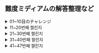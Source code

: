 ## 難度ミディアムの解答整理など

<details>
<summary>01~10目のチャレンジ</summary>
<div markdown="1-10">

### 2. Get Return Type

> `ReturnType<T>`を内装ジェネリックを使わず具現してみよう。

```ts
// 例
const fn = (v: boolean) => {
    if (v)
      return 1
    else
      return 2
  }
  
  type a = MyReturnType<typeof fn> // should be "1 | 2"
```

```ts
type MyReturnType<T> =  T extends (...args : any[]) => infer R ? R : any;
// 入力されたタイプTが関数であれば関数のリターンタイプが、でないとanyをリターン
// infer Rの応用法として熟知しておくこと
```

<hr />

### 3. Omit

> `Omit<T, K>`を内装ジェネリックを使わず具現してみよう。 
> `T`タイプのすべてのプロパティで`K`を除いてタイプを構成する。

```ts
// 例
interface Todo {
    title: string
    description: string
    completed: boolean
}
  
type TodoPreview = MyOmit<Todo, 'description' | 'title'>
  
const todo: TodoPreview = {
    completed: false,
}
```

```ts
type MyOmit<T, K extends keyof T> = {
    [P in keyof T as P extends K ? never: P ]:T[P];
}
/*
    OmitはPickとExcludeと応用なので
    type MyOmit<T, U extends keyof T> = Pick<T, Exclude<keyof T, U>>;
    として表現できる

    type Pick<T, K extends keyof T> = { [P in K]: T[P] } で
    type Exclude<T, U> = T extends U ? never : T なので
    [P in keyof T as P extends K ? never: P ]:T[P] である。

    Tのキーを持つPをKと比較してマッチすれば無視(never)し、
    そうでない場合はP(Tのキーの略称)をTタイプ内のフィールドで、T[P]を値として設定
    Omitは省略の意味をもつのでTのフィールドの中からKに値するフィールドを省略する
*/
```

<hr />

### 8. Readonly 2

> 二つの要素TとKを持つジェネリック`MyReadonly2<T, K>`を具現してみよう。
> `K`は`T`に属するプロパティで`readonly`、`T`内部の残りの値は`readonly`ではない。

```ts
// 例
interface Todo {
  title: string
  description: string
  completed: boolean
}

const todo: MyReadonly2<Todo, 'title' | 'description'> = {
  title: "Hey",
  description: "foobar",
  completed: false,
}

todo.title = "Hello" // Error: cannot reassign a readonly property
todo.description = "barFoo" // Error: cannot reassign a readonly property
todo.completed = true // OK
```

```ts
// 一回目のトライ
 [P in keyof T as P extends K ? readonly P : P]: T[P] ;
// アプローチは良かったもののreadonlyを直接リターン文には使えない

// 二回目のトライ
type MyReadonly2<T, K = unknown> = {
  readonly [P in keyof T as P extends K ? P : never]: T[P]
} & T
// readonly Pick<T, K>とTの残りを & 演算子で結ぶ
// エラー: Type 'false' does not satisfy the constraint 'true

// 三つ目のトライ 
type MyReadonly2<T, K extends keyof T = keyof T> = {
  // = keyof Tはパタメータが一つだけだった場合の宣言
  [P in keyof T as P extends K ? never : P]: T[P]
  // Excludeでフィルターしたタイプはそのまま維持
} & { 
  readonly [P in K]: T[P] 
  // Pickでフィルターしたタイプ内の属性はreadonlyとして処理
}
```

<hr/>

### 9. Deep Readonly

> 再帰的にサブオブジェクトを持つ一つのオブジェクトを全てreadonly化するジェネリック`DeepReadonly<T>`を具現してみよう。 
> このチャレンジではオブジェクトを扱う方法を学びます。配列、関数、クラスなどは考えなくてもよいでしょう。しかし、自ら多くのケースを想定し、チャレンジしてみましょう。

```ts
// 例
type X = { 
  x: { 
    a: 1
    b: 'hi'
  }
  y: 'hey'
}

type Expected = { 
  readonly x: { 
    readonly a: 1
    readonly b: 'hi'
  }
  readonly y: 'hey' 
}

const todo: DeepReadonly<X> // should be same as `Expected`
```

```ts
type DeepReadonly<T> = {
    readonly [P in keyof T]: keyof T[P] extends undefined ? T[P] : DeepReadonly<T[P]>
} // 再帰を利用し、キーの値ごとに内部に入りreadonly化する(深く入れない場合はundefinedになるので、その場合に再帰から脱出)
```

<hr/>

### 10. Tuple to Union

>  与えられた一つのタプルの値たちをユニオンとしてカバーするジェネリック`TupleToUnion<T>`を具現してみよう。

```ts
// 例
type Arr = ['1', '2', '3']

const a: TupleToUnion<Arr> // expected to be '1' | '2' | '3'
```

```ts
// 一つ目の方法：タプルを展開し、一つずつ取り出す方法(itor式)
type TupleToUnion<T> = T extends unknown[] ? T[number] : never;

// 二つ目の方法：再帰を使った方法
type TupleToUnion<T> = T extends [infer A,...infer B] ? ( A | TupleToUnion<B> ) : never;
```

<hr/>

### 12. Chainable Options

> チェーンナブルオプションは普通Javascriptで使われる。しかし、Typescriptに移す場合はそれを適切にタイプ返還できますか？
> このチャレンジでは二つの関数`option(key, value)`と`get()`を持つオブジェクトやクラスをタイピングするでしょう。
> `option`では与えられたキーと値で現状の構成を拡張でき、`get`を通じて最終結果に接近できます。
> `key`は`string`タイプだけで、`value`はどのタイプでも良いでしょう。

```ts
// 例
declare const config: Chainable

const result = config
  .option('foo', 123)
  .option('name', 'type-challenges')
  .option('bar', { value: 'Hello World' })
  .get()

// expect the type of result to be:
interface Result {
  foo: number
  name: string
  bar: {
    value: string
  }
}
```

```ts
type Chainable<R extends {} = {}> = {
    option<K extends string, V>(key: K, value: V): Chainable<{[P in K]: V} & R>
    // キーであるKはstringだけで、リターンタイプはオブジェクトなので<R extends {}>で定義
    // このジェネリックは再帰してチェイニングするのでリターンタイプとして以前チェーンで生成されたオブジェクトを＆演算子で追加
    get(): R
}
```

<hr/>

### 15. Last of Array

> 与えられた配列`T`の最後の因子を持つジェネリック`Last<T>`を具現してみよう。

```ts
// 例
type arr1 = ['a', 'b', 'c']
type arr2 = [3, 2, 1]

type tail1 = Last<arr1> // expected to be 'c'
type tail2 = Last<arr2> // expected to be 1
```

```ts
// スプレッド構文を使って配列の最後の要素と残りで分け、最後の要素だけリターン
type Last<T extends unknown[]> = T extends [...remains: unknown, last: infer L] ? L : never;
```

<hr />

### 16. Pop

> 与えられた配列`T`から最後の要素を取り除いた配列をリターンするジェネリック`Pop<T>`を具現してみよう。

```ts
// 例
type arr1 = ['a', 'b', 'c', 'd']
type arr2 = [3, 2, 1]

type re1 = Pop<arr1> // expected to be ['a', 'b', 'c']
type re2 = Pop<arr2> // expected to be [3, 2]
```

```ts
// Last of Array問題とは反対に配列を分け、残り(R)をリターン
type Pop<T extends unknown[]> = T extends [...remains: infer R, last: unknown] ? R : never; 
```

<hr />

### 20. Promise.all

> Promiseのような一つのオブジェクトを受け、そのリターン値がPromise状態からリゾルブされた`Promise<T>`のタイプを持つ関数`PromiseAll`のタイプを定義しましょう。

```ts
// 例
const promise1 = Promise.resolve(3);
const promise2 = 42;
const promise3 = new Promise<string>((resolve, reject) => {
  setTimeout(resolve, 100, 'foo');
});

// expected to be `Promise<[number, number, string]>`
const p = Promise.all([promise1, promise2, promise3] as const)
```

```ts
// PromiseAllが持つパラメータvalueはタプル構造の配列なのでreadonlyで処理された[...T]をパラメータとして定義
declare function PromiseAll<T extends unknown[]>(values: readonly [...T]): Promise<{
    [P in keyof T]: T[P] extends Promise<infer R> ? R : T[P]
    // 返還型のPromiseはキーに対しての値(T[P])がもしPromiseならそのPromiseが持つジェネリックのタイプ(infer R)をリターンし、Promiseでない場合はT[P]をリターン
}>
```

<hr />

### 62. Type Lookup

> たまにはユニオン属性でタイプ内部を覗きたい時があります。
> 今回のチャレンジでは`type`のフィールドを持つユニオン`Cat | Dog`内に相応するプロパティを覗いてみましょう。
> 言い直すと、`Dog`タイプを`Lookup<Dog | Cat, 'dog'>`で、`Cat`タイプを`Lookup<Dog | Cat, 'cat'>`で取得してみましょう。

```ts
// 例
interface Cat {
    type: 'cat'
    breeds: 'Abyssinian' | 'Shorthair' | 'Curl' | 'Bengal'
  }
  
  interface Dog {
    type: 'dog'
    breeds: 'Hound' | 'Brittany' | 'Bulldog' | 'Boxer'
    color: 'brown' | 'white' | 'black'
  }
  
  type MyDogType = LookUp<Cat | Dog, 'dog'> // expected to be `Dog`
```

```ts
// Uの内部からデストラクチャリング文法をつかって`type`というキーを持つプロパティだけ持ってきます
// そこでU['type']でフィルター
// U extends { type: 'cat' }かU extends { type: 'dog' }でU(DogかCat)タイプをリターン
type LookUp<U extends { type: string }, T extends U['type']> = U extends { type: T } ? U : never;
```

<hr />

</div>
</details>

<details>
<summary>11~20번째 챌린지</summary>
<div markdown="11-20">

### 106. Trim Left

> 주어진 문자열 타입을 받아 왼쪽 빈 칸을 없애는 `TrimLeft<T>`를 구현하세요.

```ts
// 예시
type trimed = TrimLeft<'  Hello World  '> // expected to be 'Hello World  '
```

```ts
// 첫 번째 방법
type TrimLeft<S extends string> = 
  S extends `${infer First}${infer Rest}` 
  // S를 앞글자와 나머지로 분류
    ? First extends ' '| '\n' | '\t' 
    // 만약 앞글자가 ' '(빈칸) '\n'(줄바꿈) '\t'(탭) 이라면
      ? TrimLeft<Rest> : S // 나머지 값을 재귀적으로 TrimLeft의 제네릭 인자로 넘김
    : never // 앞글자가 빈칸, 줄바꿈, 탭이 아니라면 리턴하지 않는다 

// 더 간편한 두 번째 방법
type TrimLeft<S extends string> =  S extends `${' ' | '\n' | '\t'}${infer R}` ? TrimLeft<R> : S
// 처음부터 First 대신 빈칸, 줄바꿈, 탭을 찾아 나머지를 재귀적으로 호출
```

- **타입스크립트의 타입 문법 내에서 문자열을 다루는 방법은 유용할 것 같으니 잘 알아두자**

<hr/>

### 108. Trim

> 문자열의 좌우측 빈칸을 없애는 제네릭 `Trim<T>`를 구현하세요.

```ts
// 예시
type trimed = Trim<'  Hello World  '> // expected to be 'Hello World'
```

```ts
// 타입 정의 없이 사용하면 길어지므로 Left와 Right를 따로 정의 한 후에
type TrimLeft<S extends string> = S extends `${' ' | '\n' | '\t'}${infer R}` ? TrimLeft<R> : S;
type TrimRight<S extends string> = S extends  `${infer L}${' ' | '\n' | '\t'}` ? TrimRight<L> : S;
// TrimRight의 매개변수로 TrimLeft<S>의 결과값을 넘겨주면 된다
type Trim<S extends string> = TrimRight<TrimLeft<S>>;
```

<hr />

### 110. Capitalize

> 나머지 문자는 그대로이면서 문자열의 맨 처음 글자만 대문자가 되는 제네릭 `Capitalize<T>`를 구현하세요.

```ts
// 예시
type capitalized = Capitalize<'hello world'> // expected to be 'Hello world'
```

```ts
type Capitalize<S extends string> = S extends `${infer First}${infer Remains}` ? `${Uppercase<First>}${Remains}` : S;
// 문자열을 앞뒤로 나누는 것은 앞 문제들로 배웠으니 Uppercase<S> 제네릭이 있다는 것을 알면 금방 풀 수 있는 문제
```

<hr/>

### 116. Replace

> 주어진 문자열 `S` 내에 있는 `From` 문자열을 `To` 문자열로 대체하는 제네릭 `Replace<S, From, To>`을 구현하세요.

```ts
// 예시
type replaced = Replace<'types are fun!', 'fun', 'awesome'> // expected to be 'types are awesome!'
```

```ts
type Replace<S extends string, From extends string, To extends string> 
    = '' extends From // 문자열이 아무것도 없을 때의 예외 처리용 구문
        ? S 
        : S extends `${infer Front}${From}${infer Last}` // 문자열 내에 `From`이 있다면 `From`을 중심으로 나누기
            ? `${Front}${To}${Last}` // `From` 문자열만 `To` 문자열로 변환시켜 리턴
            : S;
```

- 예외 처리를 잊지 말 것

<hr/>

### 119. ReplaceAll 

> 주어진 문자열 `S` 내에 있는 모든 `From` 문자열을 `To` 문자열로 바꾸는 제네릭 `ReplaceAll<S, From, To>`를 구현하세요.

```ts
// 예시
type replaced = ReplaceAll<'t y p e s', ' ', ''> // expected to be 'types'
```

```ts
type ReplaceAll<S extends string, From extends string, To extends string> 
= From extends '' // 문자열이 아무것도 없을 때의 예외 처리용 구문
    ? S 
    : S extends `${infer Front}${From}${infer Last}` // 문자열 내에 `From`이 있다면 `From`을 중심으로 나누기
        ? `${Front}${To}${ReplaceAll<Last, From, To>}` 
        // 해당 문자열은 앞에서부터 바꿔나가므로 바뀐 문자열을 제외한 Last 문자열들만 ReplaceAll의 매개변수로 재귀
        : S;
```

<hr />

### 191. Append Argument

> 함수 Fn을 첫 번째 인수로, A를 두번째 인수로 사용하고 원래 함수인 Fn의 매개변수로 A가 추가된 오버로드 함수 를 생성하는 제네릭 `AppendArgument<Fn, A>`을 구현하세요.

```ts
// 예시
type Fn = (a: number, b: string) => number

type Result = AppendArgument<Fn, boolean> 
// expected be (a: number, b: string, x: boolean) => number
```

```ts
type AppendArgument<Fn, A> 
    = Fn extends (...arg:[...infer Args]) => infer R 
        ? (...arg:[...Args, A]) => R // 주어진 함수의 리턴 타입은 동일해야 함
        : never
```

<hr />

### 296. Permutation 

> 유니온 값으로 받은 타입을 순열로 변환하는 제네릭을 구현하세요.

```ts
// 예시
type perm = Permutation<'A' | 'B' | 'C'>; // ['A', 'B', 'C'] | ['A', 'C', 'B'] | ['B', 'A', 'C'] | ['B', 'C', 'A'] | ['C', 'A', 'B'] | ['C', 'B', 'A']
```

```ts
type Permutation<T, U = T> 
    = [U] extends [never] // 두 번째 매개변수가 없다면 빈 배열을 리턴
        ? [] 
        : T extends never // 더이상 순회할 수 없을 때란 Exclude로 배열 내에 아무 요소가 없을 때임
            ? [] 
            : [T, ...Permutation<Exclude<U, T>>] // T를 배열에 위치시키고 T와 U를 제외한 나머지 요소로 재귀
```

- 순열 알고리즘에 대한 내용은 [이 페이지](https://minusi.tistory.com/entry/%EC%88%9C%EC%97%B4-%EC%95%8C%EA%B3%A0%EB%A6%AC%EC%A6%98-Permutation-Algorithm)를 참고할 것

<hr/>

### 298. Length of String

> 문자열의 길이를 계산하는 제네릭 `LengthOfString<S>`를 구현하세요.

```ts
type SplitString<S> 
  = S extends `${infer First}${infer Remains}` 
    ? [First, ...SplitString<Remains>] // 재귀적으로 문자열을 분리하여 배열화
    : [];
type LengthOfString<S extends string> = SplitString<S>['length']; // 튜플에 정의된 length 값을 리턴
```

<hr/>

### 459. Flatten 

> 배열 내 모든 요소의 깊이가 같아지도록 하는 제네릭 `Flatten<A>`를 구현하세요.

```ts
// 예시
type flatten = Flatten<[1, 2, [3, 4], [[[5]]]]> // [1, 2, 3, 4, 5]
```

```ts
type Flatten<T>  
    = T extends unknown[] 
        ? T extends [infer A, ...infer R] 
            ? [...Flatten<A>, ...Flatten<R>] // 재귀적으로 배열 내 모든 요소를 나누어 순환 (Divide)
            : [] 
        : [T]; // 단 하나의 요소가 남는다면 해당 요소를 반환 (and Conquer)
```

<hr/>

### 527. Append to object

> 인터페이스에 새 필드를 추가하는 제네릭을 구현하세요. 이 제네릭은 세 개의 매개변수를 가집니다. 반환값은 반드시 새 필드를 갖는 객체여야 합니다.

```ts
// 예시
type Test = { id: '1' }
type Result = AppendToObject<Test, 'value', 4> // expected to be { id: '1', value: 4 }
```

```ts
type merge<T> = {
    [P in keyof T]: T[P]
}
type AppendToObject<T, U extends string, V> = merge<{ [key in U]:V } & T>
```

<hr/>

</div>
</details>

<details>
<summary>21~30번째 챌린지</summary>
<div markdown="21-30">

### 529. Absolute

> 문자열이나 큰 정수, 정수를 받아 문자열로 된 절대값을 출력하는 제네릭 `Absolute`를 구현하세요.

```ts
// 예시
type Test = -100;
type Result = Absolute<Test>; // expected to be "100"
```

```ts
type Absolute<T extends number | string | bigint> = `${T}` extends `-${infer S}` ? `${S}` : `${T}`;
```

<hr/>

### 531. String to Union

> 제네릭 `StringToUnion<S>`를 구현하세요. 매개변수로 문자열을 갖습니다. 출력은 반드시 입력한 문자열의 철자들이어야 합니다.

```ts
// 예시
type Test = '123';
type Result = StringToUnion<Test>; // expected to be "1" | "2" | "3"
```

```ts
type StringToUnion<T extends string> 
    = T extends `${infer First}${infer Remains}` 
        ? First | StringToUnion<Remains> // 문자열을 나누어 재귀하면서 철자 하나씩 유니온에 추가시킴
        : never
```

<hr />

### 599. Merge

> 두 타입을 하나의 새 타입으로 합치세요. 두번째로 주어진 타입의 키는 첫번째로 주어진 타입을 덮어쓸 수 있습니다.

```ts
// 첫 번째 방법
type CreateMergedType<T> = {
    [P in keyof T]: T[P]
}
type Merge<F, S> = CreateMergedType<{
    [P in keyof F as P extends keyof S ? never : P]: F[P]
    // S 내 키 중에 F 내 키와 같은 키는 반환하지 않는다
} & S>

// 두 번째 방법
type Merge<F, S> = {
    [P in keyof (F & S)] : P extends keyof S // F와 S의 키들을 전부 순회하며 S에 있는 키인지 검사
    ? S[P] // S의 필드를 먼저 채워넣고
    : P extends keyof F 
        ? F[P] // 그 후에 F의 필드를 채워넣음 (공통된 부분은 override 되지 않음)
        : never 
};
```

<hr />

### 610. CamelCase

> KebabCase로 표현된 문자열을 CamelCase로 치환하는 제네릭 `CamelCase<S>`를 구현하세요. 문자열은 `-` 문자로 나누어져 있을 수도 있고, 이 문자로 나누어져있을 경우 해당 문자를 지우고 그 다음에 특수 문자가 아닌 알파벳이 온다면 해당 알파벳을 대문자로 변환하세요.

```ts
// 예시
type result = CamelCase<for-bar-baz> // expected 'forBarBaz'
```

```ts
// 첫 번째 시도: `Expect<Equal<CamelCase<'foo--bar----baz'>, 'foo-Bar---Baz'>>`를 통과하지 못함
type Failed_CamelCase<S> 
    = S extends `${infer Front}-${infer Target}${infer Remains}` // '-' 문자 앞 부분, '-' 문자, '-'의 바로 다음 문자(Target), 나머지로 분리
        ? Target extends Uppercase<Target> // 타겟 문자가 대문자라면
            ? `${Front}-${Target}${CamelCase<Remains>}` // 타겟을 그대로 둔 채로 나머지를 매개변수로 하여 CamelCase로 재귀
            : `${Front}${Uppercase<Target>}${CamelCase<Remains>}` // 대문자가 아니라면 -를 지우고 Uppercase를 적용 후 나머지를 재귀
        : S;

// 두 번째 시도: Capitalize를 사용하여 해결
type CamelCase<S>
    = S extends `${infer Front}${infer Remains}` // 두 부분으로 나누고
        ? Front extends '-' // 앞 문자가 '-'라면
            ? Remains extends Capitalize<Remains> // 나머지 부분이 이미 Capitalize된 문자열인지 확인
                ? `${Front}${CamelCase<Remains>}` // 참이라면 '-'를 없애지 않고 나머지 문자열을 매개변수로 재귀
                : CamelCase<Capitalize<Remains>> // 거짓이라면 '-'를 제거하고 나머지 문자열로 재귀
            : `${Front}${CamelCase<Remains>}` // Capitalize되지 않았다면 '-'를 제거하고 나머지 문자열로 재귀
        : S
```

<hr />

### 612. KebabCase

> 주어진 문자열을 KebabCase로 치환하는 제네릭 `KebabCase<S>`를 구현하세요. 

```ts
// 예시
type result = KebabCase<FooBarBaz> // expected 'for-bar-baz'
```

```ts
type KebabCase<S, T extends string = ''> 
    = S extends `${infer First}${infer Remains}` // 주어진 문자열을 두 부분으로 나누기
        ? First extends Lowercase<First> // 첫 글자가 소문자라면
            ? `${First}${KebabCase<Remains, '-'>}` // 그대로 두고 나머지 부분과 앞에 붙일 '-' 문자를 설정
            : `${T}${Lowercase<First>}${KebabCase<Remains, '-'>}` 
            // First가 대문자라면 소문자로 바꾸고 앞에 '-'를 붙인다
        : S
```

<hr />

### 645. Diff

> `O`와 `O1`의 차집합인 객체를 반환하는 제네릭 `Diff<O, O1>`을 구현하세요.

```ts
// 예시 없음
```

```ts
// Pick과 Exclude를 쓰는 방법
type Diff<O, O1> = Pick<O1 & O, Exclude<keyof O1, keyof O>>

// 이는 Omit으로 줄여 쓸 수 있다
type Diff<O, O1> = Omit<O & O1, keyof (O | O1) >
```

<hr />

### 949. AnyOf

> 파이썬 같은 `any` 함수를 타입 시스템에서 구현하세요. 매개변수로 배열을 받으며 배열 내에 하나라도 `true`값이 있다면 `true`를 리턴합니다. 빈 배열이 주어진다면 `false`를 리턴합니다.

```ts
// 예시
type Sample1 = AnyOf<[1, "", false, [], {}]>; // expected to be true.
type Sample2 = AnyOf<[0, "", false, [], {}]>; // expected to be false.
```

```ts
type AnyOf<T extends readonly any[]> 
    = T[number] extends infer Args | {} // 튜플 T 내에 있는 객체와 요소들을 나눔
        ? Exclude<Args, 0 | '' | [] | false> extends never // 요소들 중에 0, '', [], false는 never처리
            ? false 
            : true
        : false
```

- 참고: 파이썬의 any 함수

```python
def any(iterable): # itarable을 매개변수로 받는 any 함수
    for element in iterable: # itarable 객체를 돌며
        if element: # element가 true라면 True를 리턴
            return True
    return False # 파이썬의 Falsy 오브젝트는 False, None, 0, 0.0, 0L, Oj, "", [], (), {} 가 있다
```


<hr />

### 1042. IsNever

> `T` 타입을 받는 제네릭 `IsNever<T>`를 구현하세요. 타입이 `never`라면 `true`를, 아니라면 `false`를 출력하세요.

```ts
// 예시
type A = IsNever<never>  // expected to be true
type B = IsNever<undefined> // expected to be false
type C = IsNever<null> // expected to be false
type D = IsNever<[]> // expected to be false
type E = IsNever<number> // expected to be false
```

```ts
// type IsNever<T> = T extends never ? true : false; 로 적어서는 안된다
type IsNever<T> = [T] extends [never] ? true : false; 
```

<hr />

### 1097. IsUnion 

> 유니온인 타입 `T`를 받았을 때 `true`를 출력하는 제네릭 `IsUnion<T>`를 구현하세요.

```ts
// 예시
type case1 = IsUnion<string>  // false
type case2 = IsUnion<string|number>  // true
type case3 = IsUnion<[string|number]>  // false
```

```ts
// type IsUnion<T> = T extends infer L | infer R ? true : false;
type IsUnion<T, K = T> 
    = T extends K 
        ? [K] extends [T] 
            ? false 
            : true 
        : never;
```

<hr />

### 1130. ReplaceKeys

> 세 개의 매개변수를 받아 유니온 타입 내의 키들을 바꾸는 제네릭 `ReplaceKeys<U, T, Y>`를 구현하세요.
> 만약 타입에 `Y`로 설정하고자 하는 키가 없다면 건너뛰세요.

```ts
// 예시
type NodeA = {
  type: 'A'
  name: string
  flag: number
}

type NodeB = {
  type: 'B'
  id: number
  flag: number
}

type NodeC = {
  type: 'C'
  name: string
  flag: number
}


type Nodes = NodeA | NodeB | NodeC

type ReplacedNodes = ReplaceKeys<Nodes, 'name' | 'flag', {name: number, flag: string}> 
// {type: 'A', name: number, flag: string} | {type: 'B', id: number, flag: string} | {type: 'C', name: number, flag: string} 
// would replace name from string to number, replace flag from number to string.

type ReplacedNotExistKeys = ReplaceKeys<Nodes, 'name', {aa: number}> 
// {type: 'A', name: never, flag: number} | NodeB | {type: 'C', name: never, flag: number} 
// would replace name to never
```

```ts
type ReplaceKeys<U, T, Y> = {
    [P in keyof U] : P extends T // U의 키들이 T에 존재한다면
        ? P extends keyof Y  // 또한 Y의 키가 P(U의 키들)에 있다면
            ? Y[P] // Y[P]로 키를 설정
            : never // 아니라면 never
        : U[P]; // Y의 키가 없다면 U의 키로 유지
}
```

<hr />

</div>
</details>

<details>
<summary>31~40번째 챌린지</summary>
<div markdown="31-40">

### 1367. Remove Index Signature

> 객체 타입들에서 숫자나 문자열의 키로 접근 가능한 인덱스 시그니처(index signature)를 삭제하는 제네릭 `RemoveIndexSignature<T>`를 구현하세요

```ts
// 예시
type Foo = {
  [key: string]: any;
  foo(): void;
}

type A = RemoveIndexSignature<Foo>  // expected { foo(): void }
```

```ts
// 첫 번째 시도: P가 string이거나 number라면 never를 반환하도록 하였으나 실패
// type RemoveIndexSignature<T> = {
//     [P in keyof T] : P extends [string | number] ? never : T[P];
// }
type RemoveIndexSignature<T> = {
    [P in keyof T as string extends P ? never : number extends P ? never : P]: T[P];
    // 타입을 구성하는 삼항연산자에서는 유니온 타입으로 extends 키워드를 사용할 수 없다
}
```

- 인덱스 시그니처에 관한 내용은 [이 페이지](https://heropy.blog/2020/01/27/typescript/)와 [이 페이지](https://radlohead.gitbook.io/typescript-deep-dive/type-system/index-signatures)에서 확인할 수 있다.

<hr />

### 1978. Percentage Parser

> 제네릭 `Percentage Parser<T>`를 구현하세요. 정규표현식 `/^(\+|\-)?(\d*)?(\%)?$/`에 따라 `T`를 세 파트로 나누세요. 구조는 반드시 [`plus or miuns`, `number`, `unit` ] 이 되어야 합니다. 해당하지 않는다면 빈 문자열로 남겨두세요.

```ts
// 예시
type PString1 = ''
type PString2 = '+85%'
type PString3 = '-85%'
type PString4 = '85%'
type PString5 = '85'

type R1 = PercentageParser<PString1>  // expected ['', '', '']
type R2 = PercentageParser<PString2>  // expected ["+", "85", "%"]
type R3 = PercentageParser<PString3>  // expected ["-", "85", "%"]
type R4 = PercentageParser<PString4>  // expected ["", "85", "%"]
type R5 = PercentageParser<PString5>  // expected ["", "85", ""]
```

```ts
type Sign = '+' | '-';
type Unit = '%'

type PercentageParser<A extends string> 
    = A extends `${Sign}${infer Remains}` // 주어진 문자열 A내에 Sign이 있는지부터 확인
        ? A extends `${infer Sign}${infer Nums}${Unit}` // Remains 내에 '%' 문자가 있는지 확인
            ? [Sign, Nums, Unit] // 있다면 세 부분으로 나누기
            : A extends `${infer Sign}${infer Nums}` // 없다면 Remains가 전부 숫자이므로 
                ? [Sign, Nums, ''] // Unit 부분을 빈 문자열로 리턴
                : A extends `${Sign}` // Sign만 있다면 
                    ? [Sign, '', ''] // Sign만 포함된 배열을 리턴해야하며
                    : ['', '', ''] // 아무것도 없는 빈 배열이라면 빈 문자열만 포함된 해당 배열을 리턴
        : A extends `${infer Nums}${Unit}` // Sign이 없지만 Unit은 포함하는 문자열이라면
            ? ['', Nums, Unit] 
            : ['', A, ''];
```

<hr />

### 2070. Drop Char

> 문자열에서 주어진 문자를 없애는 제네릭 `DropChar<S, C>`를 구현하세요.

```ts
// 예시
type Butterfly = DropChar<' b u t t e r f l y ! ', ' '> // 'butterfly!'
```

```ts
type DropChar<S, C extends string> 
    = S extends `${infer Front}${C}${infer Remains}`
        ? DropChar<`${Front}${Remains}`, C>
        : S
```

<hr />

### 2257. MinusOne (미해결)

> (반드시 양수인) 숫자가 타입으로 주어질 때 1을 빼는 제네릭 `MinusOne<N>`을 구현하세요.

```ts
// 예시
type Zero = MinusOne<1> // 0
type FiftyFour = MinusOne<55> // 54
```

```ts
```

<hr />

### 2595. PickByType

> `T`에서 `U`에 해당하는 타입 셋만 가지는 제네릭 `PickByType<T, U>`를 구현하세요.

```ts
// 예시
type OnlyBoolean = PickByType<{
  name: string
  count: number
  isReadonly: boolean
  isEnable: boolean
}, boolean> // { isReadonly: boolean; isEnable: boolean; }
```

```ts
type PickByType<T, U> = {
    [P in keyof T as T[P] extends U ? P : never]: T[P];
}
```

<hr />

### 2688. StartsWith

> 주어진 문자열 `T`가 정확하게 `U`로 시작하는지 확인하는 제네릭 `StartsWith<T, U>`를 구현하세요.

```ts
type a = StartsWith<'abc', 'ac'> // expected to be false
type b = StartsWith<'abc', 'ab'> // expected to be true
type c = StartsWith<'abc', 'abcd'> // expected to be false
```

```ts
type StartsWith<T extends string, U extends string> = T extends `${U}${infer remains}` ? true : false;
```

### 2693. EndsWith

>주어진 문자열 `T`가 정확하게 `U`로 끝나는지 확인하는 제네릭 `EndsWith<T, U>`를 구현하세요.

```ts
type EndsWith<T extends string, U extends string> = T extends `${infer Front}${U}` ? true : false;
```

### 2757. PartialByKeys 

> 매개변수로 두 타입 `T`와 `K`를 받는 제네릭 `PartialByKeys<T, K>`를 구현하세요. `K`는 타입 `T` 내의 요소이며 반드시 옵셔널로 설정되어야 합니다. `K`가 주어지지 않는다면 제네릭 `Partial<T>`처럼 모든 필드가 옵셔널로 설정되어야 합니다.

```ts
// 예시
interface User {
  name: string
  age: number
  address: string
}

type UserPartialName = PartialByKeys<User, 'name'> // { name?:string; age:number; address:string }
```

```ts
// type result = PartialByKeys<User, 'name'>
// type result = {
//     name?: string;
// } & {
//     age: number;
//     address: string;
// }
// 이렇게 타입이 추론되기 때문에 이 &로 떨어진 타입을 하나로 묶어줄 필요가 있다

type CombineTypes<T> = {
    [P in keyof T] : T[P]
}

type PartialByKeys<T, K = keyof T> = CombineTypes<{ // K에 값이 없다면 모든 키 값을 옵셔널 처리 해야 한다
    [P in keyof T as P extends K ? P : never]?: T[P] // K 값과 동일한 필드를 옵셔널처리
} & {
    [P in keyof T as P extends K ? never: P] : T[P] // K값과 다른 필드를 그대로 두기
}>
```

<hr />

### 2759. RequiredByKeys 

> 매개변수로 두 타입 `T`와 `K`를 받는 제네릭 `RequiredByKeys<T, K>`을 구현하세요. `K`는 타입 `T` 내의 요소이며 반드시 필요한 값으로 설정되어야 합니다. `K`가 주어지지 않는다면 제네릭 `Require<T>`처럼 모든 필드가 반드시 필요한 값으로 설정되어야 합니다.

```ts
// 예시
interface User {
  name?: string
  age?: number
  address?: string
}

type UserPartialName = RequiredByKeys<User, 'name'> // { name: string; age?: number; address?: string }
```

```ts
type CombineType<T> = {
    [P in keyof T] : T[P]
}

type RequiredByKeys<T, K = keyof T> = CombineType<{
    [P in keyof T as P extends K ? P : never] -?: T[P] // 옵셔널 타입을 제거할 때엔 -?를 사용한다
} & {
    [P in keyof T as P extends K ? never: P] : T[P]
}>
```

<hr />

### 2793. Mutable

> 모든 요소가 수정 가능한 객체로 만드는 제네릭 `Mutable<T>`를 구현하세요.

```ts
// 예시
interface Todo {
  readonly title: string
  readonly description: string
  readonly completed: boolean
}

type MutableTodo = Mutable<T> // { title: string; description: string; completed: boolean; }
```

```ts
type Mutable<T> = {
    -readonly [P in keyof T]: T[P] // 옵셔널 체이닝과 같이 readonly로 제거할 때엔 -readonly 키워드를 사용한다.
}
```

</div>
</details>

<details>
<summary>41~47번째 챌린지</summary>
<div markdown="41-47">

### 2852. OmitByType

> 타입 `T`에서 `U` 타입이 아닌 필드로만 구성하는 제네릭 `OmitByType<T, U>`를 구현하세요.

```ts
// 예시
type OmitBoolean = OmitByType<{
  name: string
  count: number
  isReadonly: boolean
  isEnable: boolean
}, boolean> // { name: string; count: number }
```

```ts
type OmitByType<T, U> = {
    [P in keyof T as T[P] extends U ? never : P] : T[P]
} // Omit<T, U>에서 T[P]를 사용하는 것만 다름
```
<hr />

### 2946. ObjectEntries

> 타입 시스템에서 `Object.entries`를 구현하세요.

```ts
// 예시
interface Model {
  name: string;
  age: number;
  locations: string[] | null;
}
type modelEntries = ObjectEntries<Model> // ['name', string] | ['age', number] | ['locations', string[] | null];

```

```ts
// 첫 번째 시도
type ObjectEntries<T> = {
    [P in keyof T]: [P, T[P]]
}
// type result = ObjectEntries<Model>
// type result = { 
//     name: ["name", string];
//     age: ["age", number];
//     locations: ["locations", string[]]; => null은 표시되지 않음
// } => { 키: ["키", 값] }으로 표현됨

// 두 번째 시도
type ObjectEntries<T> = {
    [P in keyof T]: [P, T[P]]
}[keyof T] // T의 키 값으로 순회하며 객체 내 배열(["키", 값])을 꺼냄
// type result = ObjectEntries<Model>
// type result = ["name", string] | ["age", number] | ["locations", string[]]
// 키 "location"의 값으로 string[] 만 출력됨

// 세 번째 시도
type ObjectEntries<T> = {
    -readonly [P in keyof T] -? // 타입 T의 필드값을 전부 Mutable하며 Required한 값으로 변경
    : [P, T[P] extends (infer R | undefined) ? R : never ]  // undefined 값 체크
}[keyof T] 
type result = ObjectEntries<Model>
// null이 표시가 되지 않는 것은 개발 환경 문제 (PlayGround에서는 null이 인식되었음)
```

<hr/>

### 3062. Shift

> 타입 시스템에서 `Array.shift`를 구현하세요.

```ts
// 예시
type Result = Shift<[3, 2, 1]> // [2, 1]
```

```ts
type Shift<T> = T extends [infer First, ...infer Remains] ? Remains : never;
```

<hr/>

### 3188. Tuple to Nested Object 

> 문자열의 타입만 갖는 튜플 `T`와 타입 `U`가 주어졌을때 재귀적으로 객체를 생성하는 제네릭 `TupleToNestedObject<T, U>`를 구현하세요.

```ts
// 예시
type a = TupleToNestedObject<['a'], string> // {a: string}
type b = TupleToNestedObject<['a', 'b'], number> // {a: {b: number}}
type c = TupleToNestedObject<[], boolean> // boolean. if the tuple is empty, just return the U type
```

```ts
type TupleToNestedObject<T, U> 
    = T extends [infer First, ...infer Remains] 
        ? First extends string
            ? { [P in First]:TupleToNestedObject<Remains, U> }
            : never
        : U
// 재귀적으로 배열을 쪼개는 것 까지는 구현했으나 
// 그 이후에 First값이 string인지(key값으로 설정할 배열 내 요소)를 구분하여야 했음
```

<hr/>

### 3192. Reverse

> 타입 시스템에서 `Array.reverse`를 구현하세요.

```ts
// 예시
type a = Reverse<['a', 'b']> // ['b', 'a']
type b = Reverse<['a', 'b', 'c']> // ['c', 'b', 'a']
```

```ts
// 첫 번째 방법: 배열을 세 부분으로 나누는 법
type Reverse<T> 
    = T extends [infer Front, ...infer Remains, infer Last] 
        ? Remains extends [] 
            ? [Last, Front]
            : [Last, ...Reverse<Remains>, Front] 
        : T;

// 두 번째 방법: 배열을 두 부분으로 나누는 법
type Reverse<T> = T extends [infer First, ...infer Remains] 
                    ? [...Reverse<Remains>, First]
                    : [];
```

<hr />

### 3196. Flip Arguments

> 로대쉬의 `_.flip`을 타입 시스템에서 구현하세요. `FlipArguments<T>` 제네릭은 매개변수의 타입이 반대로 된 새 함수를 반환합니다.

```ts
// 예시
type Flipped = FlipArguments<(arg0: string, arg1: number, arg2: boolean) => void> 
// (arg0: boolean, arg1: number, arg2: string) => void
```

```ts
type FlipArguments<T> 
    = T extends (...args: infer P) => infer R 
        ? P extends []
            ? () => R
            : (...args: Reverse<P>) => R 
            // Spread Operation으로 매개변수를 배열로 만들면 이 배열 내 요소들만 뒤집어주면 된다
        : never;

type Reverse<Args> 
  = Args extends [infer First, ...infer Remains] 
    ? [...Reverse<Remains>, First] 
    : []
```

<hr />

### 3243. FlattenDepth

> 주어진 숫자만큼 재귀적으로 배열을 평평하게 만드는 제네릭 `FlattenDepth<T>`를 구현하세요.

```ts
// 예시
type a = FlattenDepth<[1, 2, [3, 4], [[[5]]]], 2> // [1, 2, 3, 4, [5]]. flattern 2 times
type b = FlattenDepth<[1, 2, [3, 4], [[[5]]]]> // [1, 2, 3, 4, [[5]]]. Depth defaults to be 1
```

```ts
// type FlattenDepth<T, U extends number = 1> 
//     = T extends [infer First, ...infer Remains]
//         ? First extends unknown[]
//             ? [First, ...FlattenDepth<Remains, U>] 
//             // Type instantiation is excessively deep and possibly infinite.
//             // 무한루프에 빠져버림
//             : [...FlattenDepth<First, U>, ...FlattenDepth<Remains, U>]
//         : [First, ...FlattenDepth<Remains, U>]

type FlattenDepth<T, K extends number = 1, U extends unknown[] = []> // 무한 루프를 회피하기 위해 빈 배열을 받아 이 배열의 길이를 이용
    = T extends [infer First, ...infer Remains] // 두 부분으로 나누고
        ? First extends unknown[] // 만약 First가 배열이고
            ? U['length'] extends K // 그리고 배열 U의 길이가 K와 같다면 (처음엔 길이가 0이다)
                ? [First, ...FlattenDepth<Remains, K, U>] // 한 번의 flatten 과정이 있었으므로 배열의 나머지 부분으로 재귀
                : [...FlattenDepth<First, K, [0, ...U]>, ...FlattenDepth<Remains, K, U>] 
                // U의 길이가 K와 다르다면 U에 임의로 0을 추가하여 길이를 늘림 (무한루프 탈출을 위함)
            : [First, ...FlattenDepth<Remains, K, U>] // First가 배열이 아니라면 나머지 요소에 배열이 있을 수도 있으니 나머지 요소로 재귀
        : T; // First가 배열이 아니라면 T를 그대로 반환

type result = FlattenDepth<[1, 2, [3, 4], [[[5]]]], 2>;
// [[[5]]]와 같이 배열 내에 하나의 요소만 갖는 2중 이상의 배열을 가진다면 ...FlattenDepth<Remains, K, U>는 실행되지 않을 수도 있다
```

</div>
</details>